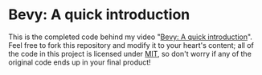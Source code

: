 # Bevy: A quick introduction

This is the completed code behind my video
"[Bevy: A quick introduction](https://www.youtube.com/watch?v=HGhQuebcHL4)".
Feel free to fork this repository and modify it to your heart's content;
all of the code in this project is licensed under [MIT](./LICENSE.md), so don't
worry if any of the original code ends up in your final product!
